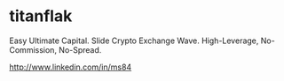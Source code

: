 # titanflak
Easy Ultimate Capital. Slide Crypto Exchange Wave. High-Leverage, No-Commission, No-Spread.

http://www.linkedin.com/in/ms84
